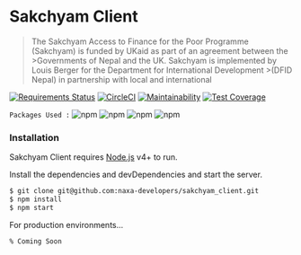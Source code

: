 # Sakchyam Client


>The Sakchyam Access to Finance for the Poor Programme (Sakchyam) is funded by UKaid as part of an agreement between the >Governments of Nepal and the UK. Sakchyam is implemented by Louis Berger for the Department for International Development >(DFID Nepal) in partnership with local and international 

[![Requirements Status](https://requires.io/github/varun2948/react_test/requirements.svg?branch=master)](https://requires.io/github/varun2948/react_test/requirements/?branch=master) [![CircleCI](https://circleci.com/gh/naxa-developers/sakchyam_client/tree/master.svg?style=svg)](https://circleci.com/gh/naxa-developers/sakchyam_client/tree/master)         [![Maintainability](https://api.codeclimate.com/v1/badges/82c78ef99f19f77e7c0d/maintainability)](https://codeclimate.com/github/naxa-developers/sakchyam_client/maintainability) [![Test Coverage](https://api.codeclimate.com/v1/badges/82c78ef99f19f77e7c0d/test_coverage)](https://codeclimate.com/github/naxa-developers/sakchyam_client/test_coverage) 

`Packages Used :`
![npm](https://img.shields.io/npm/v/react?label=React) ![npm](https://img.shields.io/npm/v/webpack?color=%238ed6fb&label=Webpack) ![npm](https://img.shields.io/npm/v/eslint?color=%23492fc5&label=ESLint) ![npm](https://img.shields.io/npm/v/prettier?color=%23f6b93d&label=Prettier)


### Installation

Sakchyam Client requires [Node.js](https://nodejs.org/) v4+ to run.

Install the dependencies and devDependencies and start the server.

```sh
$ git clone git@github.com:naxa-developers/sakchyam_client.git
$ npm install
$ npm start
```

For production environments...

```sh
% Coming Soon
```
